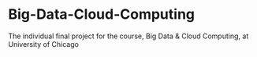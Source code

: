 # Big-Data-Cloud-Computing
The individual final project for the course, Big Data &amp; Cloud Computing, at University of Chicago

